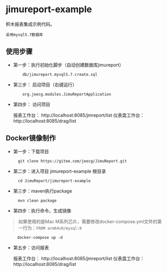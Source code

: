 # jimureport-example

积木报表集成示例代码。

```
采用mysql5.7数据库
```




使用步骤
-----------------------------------

-  第一步：执行初始化脚步（自动创建数据库jimureport）

           db/jimureport.mysql5.7.create.sql
           
-  第三步： 启动项目（右键运行）

           org.jeecg.modules.JimuReportApplication
           
-  第四步： 访问项目

      报表工作台： http://localhost:8085/jmreport/list
      仪表盘工作台： http://localhost:8085/drag/list
           




Docker镜像制作
-----------------------------------

-  第一步：下载项目

         git clone https://gitee.com/jeecg/JimuReport.git

-  第二步：进入项目 jimureport-example 根目录

         cd JimuReport/jimureport-example
	
-  第三步：maven执行package

         mvn clean package
		 
-  第四步：执行命令，生成镜像

>如果使用的是Mac M系列芯片，需要修改docker-compose.yml文件的第一行为：```FROM arm64v8/mysql:8```

         docker-compose up -d
		 
-  第五步：访问报表

      报表工作台： http://localhost:8085/jmreport/list
      仪表盘工作台： http://localhost:8085/drag/list
